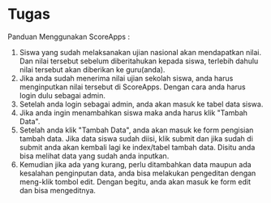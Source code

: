 # Tugas

Panduan Menggunakan ScoreApps :
1. Siswa yang sudah melaksanakan ujian nasional akan mendapatkan nilai. Dan nilai tersebut sebelum diberitahukan kepada siswa, terlebih dahulu nilai tersebut akan diberikan ke guru(anda).
2. Jika anda sudah menerima nilai ujian sekolah siswa, anda harus menginputkan nilai tersebut di ScoreApps. Dengan cara anda harus login dulu sebagai admin.
3. Setelah anda login sebagai admin, anda akan masuk ke tabel data siswa.
4. Jika anda ingin menambahkan siswa maka anda harus klik "Tambah Data".
5. Setelah anda klik "Tambah Data", anda akan masuk ke form pengisian tambah data. Jika data siswa sudah diisi, klik submit dan jika sudah di submit anda akan kembali lagi ke index/tabel tambah data. Disitu anda bisa melihat data yang sudah anda inputkan.
6. Kemudian jika ada yang kurang, perlu ditambahkan data maupun ada kesalahan penginputan data, anda bisa melakukan pengeditan dengan meng-klik tombol edit. Dengan begitu, anda akan masuk ke form edit dan bisa mengeditnya.

